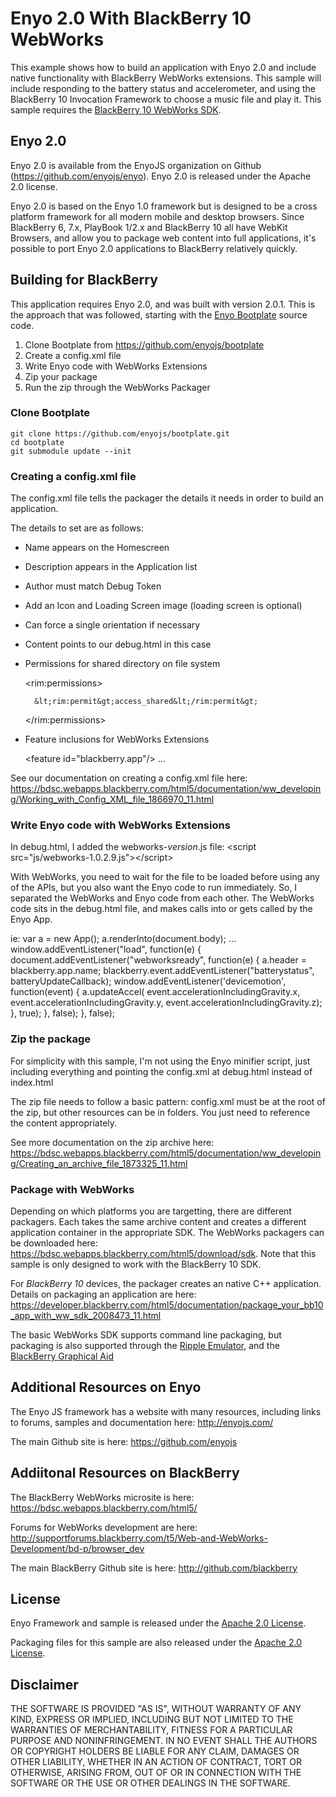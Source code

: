 Enyo 2.0 With BlackBerry 10 WebWorks
====================================

This example shows how to build an application with Enyo 2.0 and include native functionality with BlackBerry WebWorks extensions. This sample will include responding to the battery status and accelerometer, and using the BlackBerry 10 Invocation Framework to choose a music file and play it. This sample requires the [BlackBerry 10 WebWorks SDK](https://developer.blackberry.com/html5/download/).

## Enyo 2.0
Enyo 2.0 is available from the EnyoJS organization on Github (https://github.com/enyojs/enyo). Enyo 2.0 is released under the Apache 2.0 license.

Enyo 2.0 is based on the Enyo 1.0 framework but is designed to be a cross platform framework for all modern mobile and desktop browsers. Since BlackBerry 6, 7.x, PlayBook 1/2.x and BlackBerry 10 all have WebKit Browsers, and allow you to package web content into full applications, it's possible to port Enyo 2.0 applications to BlackBerry relatively quickly. 

## Building for BlackBerry
This application requires Enyo 2.0, and was built with version 2.0.1. This is the approach that was followed, starting with the [Enyo Bootplate](http://enyojs.com/get-enyo/) source code.

1. Clone Bootplate from https://github.com/enyojs/bootplate
2. Create a config.xml file
3. Write Enyo code with WebWorks Extensions
4. Zip your package
5. Run the zip through the WebWorks Packager

### Clone Bootplate
    git clone https://github.com/enyojs/bootplate.git
    cd bootplate
    git submodule update --init

### Creating a config.xml file
The config.xml file tells the packager the details it needs in order to build an application.

The details to set are as follows:
* Name appears on the Homescreen
* Description appears in the Application list
* Author must match Debug Token
* Add an Icon and Loading Screen image (loading screen is optional)
* Can force a single orientation if necessary
* Content points to our debug.html in this case
* Permissions for shared directory on file system

    &lt;rim:permissions&gt;

        &lt;rim:permit&gt;access_shared&lt;/rim:permit&gt;

    &lt;/rim:permissions&gt;

* Feature inclusions for WebWorks Extensions

    &lt;feature id="blackberry.app"/&gt;
    ...

See our documentation on creating a config.xml file here: https://bdsc.webapps.blackberry.com/html5/documentation/ww_developing/Working_with_Config_XML_file_1866970_11.html

### Write Enyo code with WebWorks Extensions
In debug.html, I added the webworks-_version_.js file:
    &lt;script src="js/webworks-1.0.2.9.js"&gt;&lt;/script&gt;

With WebWorks, you need to wait for the file to be loaded before using any of the APIs, but you also want the Enyo code to run immediately. So, I separated the WebWorks and Enyo code from each other. The WebWorks code sits in the debug.html file, and makes calls into or gets called by the Enyo App.

ie:
    var a = new App();
    a.renderInto(document.body);
    ...
    window.addEventListener("load", function(e) {
        document.addEventListener("webworksready", function(e) {
        	a.header = blackberry.app.name;
        	blackberry.event.addEventListener("batterystatus", batteryUpdateCallback);
        	window.addEventListener('devicemotion', function(event) {
        		a.updateAccel(
        			event.accelerationIncludingGravity.x, 
        			event.accelerationIncludingGravity.y, 
        			event.accelerationIncludingGravity.z);
        	}, true);
        }, false);
    }, false);

### Zip the package
For simplicity with this sample, I'm not using the Enyo minifier script, just including everything and pointing the config.xml at debug.html instead of index.html

The zip file needs to follow a basic pattern: config.xml must be at the root of the zip, but other resources can be in folders. You just need to reference the content appropriately.

See more documentation on the zip archive here: https://bdsc.webapps.blackberry.com/html5/documentation/ww_developing/Creating_an_archive_file_1873325_11.html

### Package with WebWorks
Depending on which platforms you are targetting, there are different packagers. Each takes the same archive content and creates a different application container in the appropriate SDK. The WebWorks packagers can be downloaded here: https://bdsc.webapps.blackberry.com/html5/download/sdk. Note that this sample is only designed to work with the BlackBerry 10 SDK.

For *BlackBerry 10* devices, the packager creates an native C++ application. Details on packaging an application are here: https://developer.blackberry.com/html5/documentation/package_your_bb10_app_with_ww_sdk_2008473_11.html

The basic WebWorks SDK supports command line packaging, but packaging is also supported through the [Ripple Emulator](https://bdsc.webapps.blackberry.com/html5/documentation/ww_developing/Packaging_your_app_in_Ripple_1904611_11.html), and the [BlackBerry Graphical Aid](http://supportforums.blackberry.com/t5/Testing-and-Deployment/BlackBerry-Tablet-OS-Graphical-Aid/ta-p/1207067)

## Additional Resources on Enyo
The Enyo JS framework has a website with many resources, including links to forums, samples and documentation here: http://enyojs.com/

The main Github site is here: https://github.com/enyojs

## Addiitonal Resources on BlackBerry
The BlackBerry WebWorks microsite is here: https://bdsc.webapps.blackberry.com/html5/

Forums for WebWorks development are here: http://supportforums.blackberry.com/t5/Web-and-WebWorks-Development/bd-p/browser_dev

The main BlackBerry Github site is here: http://github.com/blackberry

## License
Enyo Framework and sample is released under the [Apache 2.0 License](http://www.apache.org/licenses/LICENSE-2.0.html).

Packaging files for this sample are also released under the [Apache 2.0 License](http://www.apache.org/licenses/LICENSE-2.0.html).

## Disclaimer

THE SOFTWARE IS PROVIDED "AS IS", WITHOUT WARRANTY OF ANY KIND, EXPRESS OR IMPLIED, INCLUDING BUT NOT LIMITED TO THE WARRANTIES OF MERCHANTABILITY, FITNESS FOR A PARTICULAR PURPOSE AND NONINFRINGEMENT. IN NO EVENT SHALL THE AUTHORS OR COPYRIGHT HOLDERS BE LIABLE FOR ANY CLAIM, DAMAGES OR OTHER LIABILITY, WHETHER IN AN ACTION OF CONTRACT, TORT OR OTHERWISE, ARISING FROM, OUT OF OR IN CONNECTION WITH THE SOFTWARE OR THE USE OR OTHER DEALINGS IN THE SOFTWARE.